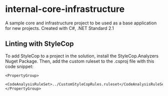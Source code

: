 # internal-core-infrastructure
A sample core and infrastructure project to be used as a base application for new projects. Created with C#, .NET Standard 2.1

## Linting with StyleCop
To add StyleCop to a project in the solution, install the StyleCop.Analyzers Nuget Package.
Then, add the custom ruleset to the .csproj file with this code snippet:

    <PropertyGroup>
    	<CodeAnalysisRuleSet>../CustomStyleCopRules.ruleset</CodeAnalysisRuleSet>
    </PropertyGroup>